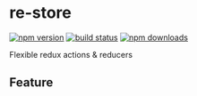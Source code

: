 # re-store

[![npm version](https://img.shields.io/npm/v/re-store.svg?style=flat-square)](https://www.npmjs.org/package/re-store)
[![build status](https://img.shields.io/travis/alexkreskiyan/re-store.svg?style=flat-square)](https://travis-ci.org/alexkreskiyan/re-store)
[![npm downloads](https://img.shields.io/npm/dm/re-store.svg?style=flat-square)](http://npm-stat.com/charts.html?package=re-store)

Flexible redux actions & reducers

## Feature
